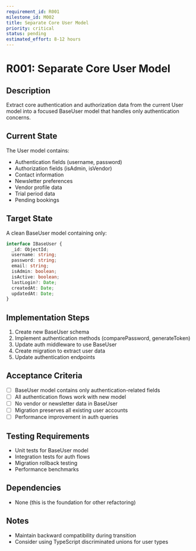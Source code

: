 ```yaml
---
requirement_id: R001
milestone_id: M002
title: Separate Core User Model
priority: critical
status: pending
estimated_effort: 8-12 hours
---
```


# R001: Separate Core User Model

## Description
Extract core authentication and authorization data from the current User model into a focused BaseUser model that handles only authentication concerns.

## Current State
The User model contains:
- Authentication fields (username, password)
- Authorization fields (isAdmin, isVendor)
- Contact information
- Newsletter preferences
- Vendor profile data
- Trial period data
- Pending bookings

## Target State
A clean BaseUser model containing only:
```typescript
interface IBaseUser {
  _id: ObjectId;
  username: string;
  password: string;
  email: string;
  isAdmin: boolean;
  isActive: boolean;
  lastLogin?: Date;
  createdAt: Date;
  updatedAt: Date;
}
```

## Implementation Steps
1. Create new BaseUser schema
2. Implement authentication methods (comparePassword, generateToken)
3. Update auth middleware to use BaseUser
4. Create migration to extract user data
5. Update authentication endpoints

## Acceptance Criteria
- [ ] BaseUser model contains only authentication-related fields
- [ ] All authentication flows work with new model
- [ ] No vendor or newsletter data in BaseUser
- [ ] Migration preserves all existing user accounts
- [ ] Performance improvement in auth queries

## Testing Requirements
- Unit tests for BaseUser model
- Integration tests for auth flows
- Migration rollback testing
- Performance benchmarks

## Dependencies
- None (this is the foundation for other refactoring)

## Notes
- Maintain backward compatibility during transition
- Consider using TypeScript discriminated unions for user types
